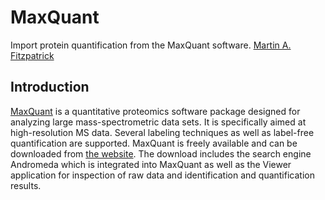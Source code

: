MaxQuant
=======

Import protein quantification from the MaxQuant software.
[Martin A. Fitzpatrick][]

Introduction
------------

[MaxQuant][] is a quantitative proteomics software package designed for analyzing large mass-spectrometric data sets.
It is specifically aimed at high-resolution MS data. Several labeling techniques as well as label-free quantification
are supported. MaxQuant is freely available and can be downloaded from [the website](MaxQuant). The download includes the search
engine Andromeda which is integrated into MaxQuant as well as the Viewer application for inspection of raw data and
identification and quantification results.

  [Martin A. Fitzpatrick]: http://martinfitzpatrick.name/
  [MaxQuant]: http://www.maxquant.org/
